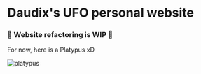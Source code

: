 # Daudix's UFO personal website

### 🚧 Website refactoring is WIP 🚧

For now, here is a Platypus xD

![platypus](https://upload.wikimedia.org/wikipedia/commons/b/bf/Platypus_by_Lewin.jpg)
